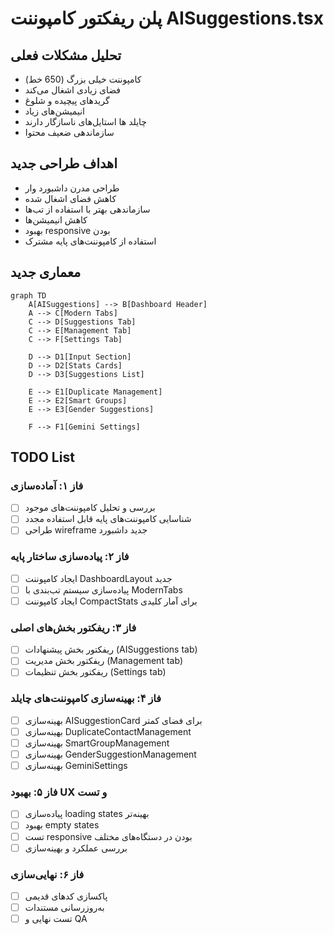 # پلن ریفکتور کامپوننت AISuggestions.tsx

## تحلیل مشکلات فعلی
- کامپوننت خیلی بزرگ (650 خط)
- فضای زیادی اشغال می‌کند
- گرید‌های پیچیده و شلوغ
- انیمیشن‌های زیاد
- چایلد ها استایل‌های ناسازگار دارند
- سازماندهی ضعیف محتوا

## اهداف طراحی جدید
- طراحی مدرن داشبورد وار
- کاهش فضای اشغال شده
- سازماندهی بهتر با استفاده از تب‌ها
- کاهش انیمیشن‌ها
- بهبود responsive بودن
- استفاده از کامپوننت‌های پایه مشترک

## معماری جدید

```mermaid
graph TD
    A[AISuggestions] --> B[Dashboard Header]
    A --> C[Modern Tabs]
    C --> D[Suggestions Tab]
    C --> E[Management Tab]
    C --> F[Settings Tab]

    D --> D1[Input Section]
    D --> D2[Stats Cards]
    D --> D3[Suggestions List]

    E --> E1[Duplicate Management]
    E --> E2[Smart Groups]
    E --> E3[Gender Suggestions]

    F --> F1[Gemini Settings]
```

## TODO List

### فاز ۱: آماده‌سازی
- [ ] بررسی و تحلیل کامپوننت‌های موجود
- [ ] شناسایی کامپوننت‌های پایه قابل استفاده مجدد
- [ ] طراحی wireframe جدید داشبورد

### فاز ۲: پیاده‌سازی ساختار پایه
- [ ] ایجاد کامپوننت DashboardLayout جدید
- [ ] پیاده‌سازی سیستم تب‌بندی با ModernTabs
- [ ] ایجاد کامپوننت CompactStats برای آمار کلیدی

### فاز ۳: ریفکتور بخش‌های اصلی
- [ ] ریفکتور بخش پیشنهادات (AISuggestions tab)
- [ ] ریفکتور بخش مدیریت (Management tab)
- [ ] ریفکتور بخش تنظیمات (Settings tab)

### فاز ۴: بهینه‌سازی کامپوننت‌های چایلد
- [ ] بهینه‌سازی AISuggestionCard برای فضای کمتر
- [ ] بهینه‌سازی DuplicateContactManagement
- [ ] بهینه‌سازی SmartGroupManagement
- [ ] بهینه‌سازی GenderSuggestionManagement
- [ ] بهینه‌سازی GeminiSettings

### فاز ۵: بهبود UX و تست
- [ ] پیاده‌سازی loading states بهینه‌تر
- [ ] بهبود empty states
- [ ] تست responsive بودن در دستگاه‌های مختلف
- [ ] بررسی عملکرد و بهینه‌سازی

### فاز ۶: نهایی‌سازی
- [ ] پاکسازی کدهای قدیمی
- [ ] به‌روزرسانی مستندات
- [ ] تست نهایی و QA
